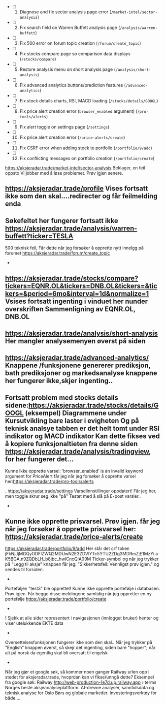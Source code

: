 
- [ ] 1. Diagnose and fix sector analysis page error (`/market-intel/sector-analysis`)
- [ ] 2. Fix search field on Warren Buffett analysis page (`/analysis/warren-buffett`)
- [ ] 3. Fix 500 error on forum topic creation (`/forum/create_topic`)
- [ ] 4. Fix stocks compare page so comparison data displays (`/stocks/compare`)
- [ ] 5. Restore analysis menu on short analysis page (`/analysis/short-analysis`)
- [ ] 6. Fix advanced analytics buttons/prediction features (`/advanced-analytics`)
- [ ] 7. Fix stock details charts, RSI, MACD loading (`/stocks/details/GOOGL`)
- [ ] 8. Fix price alert creation error (`browser_enabled` argument) (`/pro-tools/alerts`)
- [ ] 9. Fix alert toggle on settings page (`/settings`)
- [ ] 10. Fix price alert creation error (`/price-alerts/create`)
- [ ] 11. Fix CSRF error when adding stock to portfolio (`/portfolio/9/add`)
- [ ] 12. Fix conflicting messages on portfolio creation (`/portfolio/create`)


https://aksjeradar.trade/market-intel/sector-analysis
Beklager, en feil oppsto
Vi jobber med å løse problemet. Prøv igjen senere.

https://aksjeradar.trade/profile
Vises fortsatt ikke som den skal....redirecter og får feilmelding enda
-
Søkefeltet her fungerer fortsatt ikke
https://aksjeradar.trade/analysis/warren-buffett?ticker=TESLA
-
500 teknisk feil, 
Får dette når jeg forsøker å opprette nytt innelgg på forumet  https://aksjeradar.trade/forum/create_topic

-
https://aksjeradar.trade/stocks/compare?tickers=EQNR.OL&tickers=DNB.OL&tickers=&tickers=&period=6mo&interval=1d&normalize=1
Vsises fortsatt ingenting i vinduet her nunder overskriften
Sammenligning av EQNR.OL, DNB.OL
-

https://aksjeradar.trade/analysis/short-analysis
Her mangler analysemenyen øverst på siden
-
https://aksjeradar.trade/advanced-analytics/
Knappene /funksjonene genererer prediksjon, bath prediksjoner og markedsanalyse knappene her fungerer ikke,skjer ingenting..
-

Fortsatt problem med stocks details sidene:https://aksjeradar.trade/stocks/details/GOOGL (eksempel)
Diagrammene under Kursutvikling bare laster i evigheten
Og på teknisk analsye tabben er det helt tomt under RSI indikator og MACD indikator
Kan dette fikses ved å kopiere funksjonaltieten fra denne siden https://aksjeradar.trade/analysis/tradingview, for her fungerer det...
-

Kunne ikke opprette varsel: 'browser_enabled' is an invalid keyword argument for PriceAlert
får jeg når jeg forsøker å opprette varsel her:https://aksjeradar.trade/pro-tools/alerts


.
https://aksjeradar.trade/settings
Varselinnstillinger oppdatert!
Får jeg her, men toggle skrur seg ikke "på"
Testet med å slå på E-post varsler..

-
Kunne ikke opprette prisvarsel. Prøv igjen.
får jeg når jeg forsøker å opprette prisvarsel her:
https://aksjeradar.trade/price-alerts/create
-
https://aksjeradar.trade/portfolio/9/add
Her står det crf token jFkNjJjMGQyODFlZWQ2MDUwN2E3ZDVlYTc5YTU2ZDg3MDRmZjE1MzYi.aK5BGA.n9ZQDbLH_b8jbc_hwICncQiA09M
Ticker-symbol og når jeg trykker på "Legg til aksje" knappen får jeg: "Sikkerhetsfeil: Vennligst prøv igjen." og sendes til forsiden.

-
Porteføljen "test3" ble opprettet!
Kunne ikke opprette portefølje i databasen. Prøv igjen.
Får begge disse meldingene samtidig når jeg
oppretter en ny portefølje
https://aksjeradar.trade/portfolio/create

-


! Sjekk at alle sider representert i navigasjonen (innlogget bruker) henter og viser utelukkende EKTE data

-
Oversettelsesfunksjonen fungerer ikke som den skal.. Når jeg trykker på "English" knappen øverst, så skejr det ingenting, siden bare "hopper"; når alt på norsk da egentlig skal bli oversatt til engelsk

-


Når jeg gjør et google søk,
så kommer noen ganger Railway urlen
opp i stedet for aksjeradar.trade, hvoprdan kan vi fikse/unngå dette?
Eksempel fra google søk:
Railway
http://web-production-1e7d.up.railway.app › terms
Norges beste aksjeanalyseplattform. AI-drevne analyser, sanntidsdata og teknisk analyse for Oslo Børs og globale markeder. Investeringsverktøy for både ...
